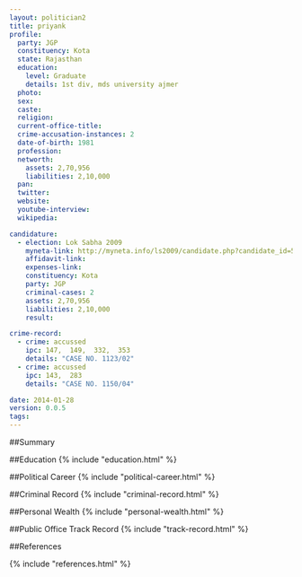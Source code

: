 ```yaml
---
layout: politician2
title: priyank
profile: 
  party: JGP
  constituency: Kota
  state: Rajasthan
  education: 
    level: Graduate
    details: 1st div, mds university ajmer
  photo: 
  sex: 
  caste: 
  religion: 
  current-office-title: 
  crime-accusation-instances: 2
  date-of-birth: 1981
  profession: 
  networth: 
    assets: 2,70,956
    liabilities: 2,10,000
  pan: 
  twitter: 
  website: 
  youtube-interview: 
  wikipedia: 

candidature: 
  - election: Lok Sabha 2009
    myneta-link: http://myneta.info/ls2009/candidate.php?candidate_id=5881
    affidavit-link: 
    expenses-link: 
    constituency: Kota 
    party: JGP
    criminal-cases: 2
    assets: 2,70,956
    liabilities: 2,10,000
    result:  

crime-record: 
  - crime: accussed
    ipc: 147,  149,  332,  353
    details: "CASE NO. 1123/02" 
  - crime: accussed
    ipc: 143,  283
    details: "CASE NO. 1150/04" 

date: 2014-01-28
version: 0.0.5
tags: 
---
```

##Summary


##Education
{% include "education.html" %}


##Political Career
{% include "political-career.html" %}


##Criminal Record
{% include "criminal-record.html" %}


##Personal Wealth
{% include "personal-wealth.html" %}


##Public Office Track Record
{% include "track-record.html" %}


##References


{% include "references.html" %}